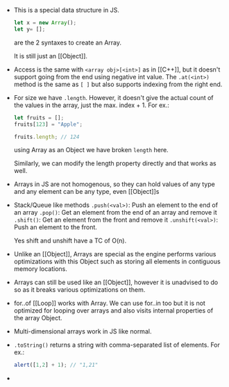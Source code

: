 - This is a special data structure in JS.
  ```js
  let x = new Array();
  let y= []; 
  ```
  are the 2 syntaxes to create an Array.
  
  It is still just an [[Object]].
- Access is the same with ``<array obj>[<int>]`` as in [[C++]], but it doesn't support going from the end using negative int value. The ``.at(<int>)`` method is the same as ``[ ]`` but also supports indexing from the right end.
- For size we have ``.length``.
  However, it doesn't give the actual count of the values in the array, just the max. index + 1.
  For ex.:
  ```js
  let fruits = [];
  fruits[123] = "Apple";
  
  fruits.length; // 124
  ```
  using Array as an Object we have broken ``length`` here.
  
  Similarly, we can modify the length property directly and that works as well.
- Arrays in JS are not homogenous, so they can hold values of any type and any element can be any type, even [[Object]]s
- Stack/Queue like methods
  ``.push(<val>)``: Push an element to the end of an array
  ``.pop()``: Get an element from the end of an array and remove it
  ``.shift()``: Get an element from the front and remove it
  ``.unshift(<val>)``: Push an element to the front.
  
  Yes shift and unshift have a TC of O(n).
- Unlike an [[Object]], Arrays are special as the engine performs various optimizations with this Object such as storing all elements in contiguous memory locations.
- Arrays can still be used like an [[Object]], however it is unadvised to do so as it breaks various optimizations on them.
- for..of [[Loop]] works with Array. We can use for..in too but it is not optimized for looping over arrays and also visits internal properties of the array Object.
- Multi-dimensional arrays work in JS like normal.
- ``.toString()`` returns a string with comma-separated list of elements.
  For ex.:
  ```js
  alert([1,2] + 1); // "1,21"
  ```
-